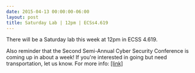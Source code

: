 ```yaml
---
date: 2015-04-13 00:00:00-06:00
layout: post
title: Saturday Lab | 12pm | ECSs4.619
---
```


There will be a Saturday lab this week at 12pm in ECSS 4.619.

Also reminder that the Second Semi-Annual Cyber Security Conference is coming up in about a week! If you're interested in going but need transportation, let us know.
For more info: [\[link\]](https://ntxissa.org/event/second-semi-annual-cyber-security-conference/)
